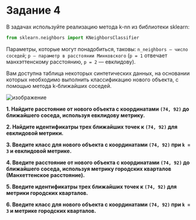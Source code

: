 # <b>Задание 4</b>

В задачах используйте реализацию метода k-nn из библиотеки sklearn:
```python
from sklearn.neighbors import KNeighborsClassifier
```
Параметры, которые могут понадобиться, таковы: ```n_neighbors — число соседей```; ```p — параметр в расстоянии Минковского``` (```p = 1``` отвечает манхэттенскому расстоянию, ```p = 2``` — евклидову).

Вам доступна таблица некоторых синтетических данных, на основании которых необходимо выполнить классификацию нового объекта, с помощью метода k-ближайших соседей.

![изображение](https://user-images.githubusercontent.com/39648424/199172888-52cff2af-6ef9-45de-a04b-05b2c563db34.png)

<b>1. Найдите расстояние от нового объекта с координатами ```(74, 92)``` до ближайшего соседа, используя евклидову метрику.</b>

<b>2. Найдите идентификатры трех ближайших точек к ```(74, 92)``` для евклидовой метрики. </b>

<b>3. Введите класс для нового объекта с координатами ```(74, 92)``` при ```k = 3``` и евклидовой метрике. </b>

<b>4. Введите расстояние от нового объекта с координатами ```(74, 92)``` до ближайшего соседа, используя метрику городских кварталов (Манхеттенское расстояние).</b>

<b>5. Введите идентификатры трех ближайших точек к ```(74, 92)``` для метрики городских кварталов.</b>

<b>6. Введите класс для нового объекта с координатами ```(74, 92)``` при ```k = 3``` и метрике городских кварталов.  </b>
